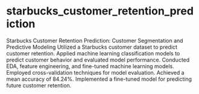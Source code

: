 # starbucks_customer_retention_prediction
Starbucks Customer Retention Prediction: Customer Segmentation and Predictive Modeling
Utilized a Starbucks customer dataset to predict customer retention. Applied machine learning classification models to predict customer behavior and evaluated model performance. Conducted EDA, feature engineering, and fine-tuned machine learning models. Employed cross-validation techniques for model evaluation. Achieved a mean accuracy of 84.24%. Implemented a fine-tuned model for predicting future customer retention.
